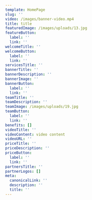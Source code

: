 ```yaml
---
template: HomePage
slug: ''
video: /images/banner-video.mp4
title: title
featuredImage: /images/uploads/13.jpg
featureButton:
  label: ''
  link: ''
welcomeTitle: ''
welcomeButton:
  label: ''
  link: ''
servicesTitle: ''
bannerTitle: ''
bannerDescription: ''
bannerImage: ''
bannerButton:
  label: ''
  link: ''
teamTitle: ''
teamDescription: ''
teamImage: /images/uploads/19.jpg
teamButton:
  label: ''
  link: ''
benefits: []
videoTitle: ''
videoContent: video content
videoURL: ''
priceTitle: ''
priceDescription: ''
priceButton:
  label: ''
  link: ''
partnersTitle: ''
partnerLogos: []
meta:
  canonicalLink: ''
  description: ''
  title: ''
---
```


